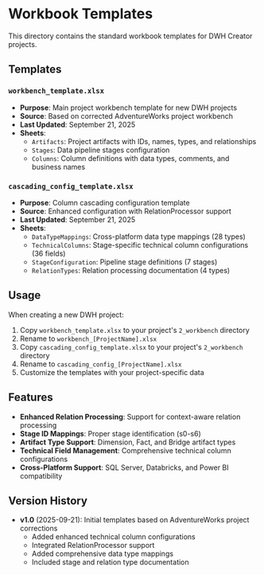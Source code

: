 # Workbook Templates

This directory contains the standard workbook templates for DWH Creator projects.

## Templates

### `workbench_template.xlsx`
- **Purpose**: Main project workbench template for new DWH projects
- **Source**: Based on corrected AdventureWorks project workbench
- **Last Updated**: September 21, 2025
- **Sheets**:
  - `Artifacts`: Project artifacts with IDs, names, types, and relationships
  - `Stages`: Data pipeline stages configuration
  - `Columns`: Column definitions with data types, comments, and business names

### `cascading_config_template.xlsx`
- **Purpose**: Column cascading configuration template
- **Source**: Enhanced configuration with RelationProcessor support
- **Last Updated**: September 21, 2025
- **Sheets**:
  - `DataTypeMappings`: Cross-platform data type mappings (28 types)
  - `TechnicalColumns`: Stage-specific technical column configurations (36 fields)
  - `StageConfiguration`: Pipeline stage definitions (7 stages)
  - `RelationTypes`: Relation processing documentation (4 types)

## Usage

When creating a new DWH project:

1. Copy `workbench_template.xlsx` to your project's `2_workbench` directory
2. Rename to `workbench_[ProjectName].xlsx`
3. Copy `cascading_config_template.xlsx` to your project's `2_workbench` directory  
4. Rename to `cascading_config_[ProjectName].xlsx`
5. Customize the templates with your project-specific data

## Features

- **Enhanced Relation Processing**: Support for context-aware relation processing
- **Stage ID Mappings**: Proper stage identification (s0-s6)
- **Artifact Type Support**: Dimension, Fact, and Bridge artifact types
- **Technical Field Management**: Comprehensive technical column configurations
- **Cross-Platform Support**: SQL Server, Databricks, and Power BI compatibility

## Version History

- **v1.0** (2025-09-21): Initial templates based on AdventureWorks project corrections
  - Added enhanced technical column configurations
  - Integrated RelationProcessor support
  - Added comprehensive data type mappings
  - Included stage and relation type documentation